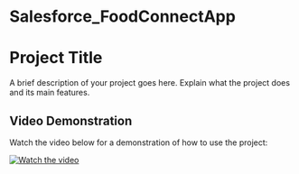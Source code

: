 # Salesforce_FoodConnectApp
# Project Title

A brief description of your project goes here. Explain what the project does and its main features.

## Video Demonstration

Watch the video below for a demonstration of how to use the project:

[![Watch the video](https://img.youtube.com/vi/IspaTOacYVc/hqdefault.jpg)](https://www.youtube.com/watch?v=IspaTOacYVc)

